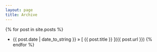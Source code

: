 ```yaml
---
layout: page
title: Archive
---
```




{% for post in site.posts %}
  * {{ post.date | date_to_string }} &raquo; [ {{ post.title }} ]({{ post.url }})
{% endfor %}